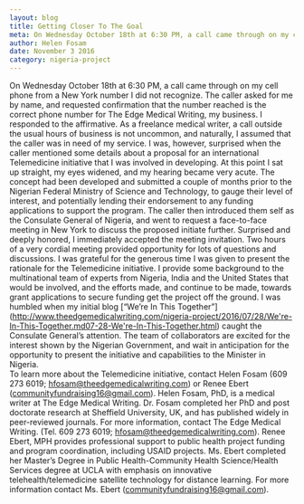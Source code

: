 ```yaml
---
layout: blog
title: Getting Closer To The Goal
meta: On Wednesday October 18th at 6:30 PM, a call came through on my cell phone from a New York number I did not recognize. 
author: Helen Fosam
date: November 3 2016
category: nigeria-project
---
```


  On Wednesday October 18th at 6:30 PM, a call came through on my cell phone from a New York number I did not recognize. The caller asked for me by name, and requested confirmation that the number reached is the correct phone number for The Edge Medical Writing, my business. I responded to the affirmative. As a freelance medical writer, a call outside the usual hours of business is not uncommon, and naturally, I assumed that the caller was in need of my service. I was, however, surprised when the caller mentioned some details about a proposal for an international Telemedicine initiative that I was involved in developing. At this point I sat up straight, my eyes widened, and my hearing became very acute. The concept had been developed and submitted a couple of months prior to the Nigerian Federal Ministry of Science and Technology, to gauge their level of interest, and potentially lending their endorsement to any funding applications to support the program. The caller then introduced them self as the Consulate General of Nigeria, and went to request a face-to-face meeting in New York to discuss the proposed initiate further. Surprised and deeply honored, I immediately accepted the meeting invitation. Two hours of a very cordial meeting provided opportunity for lots of questions and discussions. I was grateful for the generous time I was given to present the rationale for the Telemedicine initiative. I provide some background to the multinational team of experts from Nigeria, India and the United States that would be involved, and the efforts made, and continue to be made, towards grant applications to secure funding get the project off the ground. I was humbled when my initial blog [“We’re In This Together”] (http://www.theedgemedicalwriting.com/nigeria-project/2016/07/28/We're-In-This-Together.md07-28-We're-In-This-Together.html) caught the Consulate General’s attention. The team of collaborators are excited for the interest shown by the Nigerian Government, and wait in anticipation for the opportunity to present the initiative and capabilities to the Minister in Nigeria.  
To learn more about the Telemedicine initiative, contact Helen Fosam (609 273 6019; hfosam@theedgemedicalwriting.com) or Renee Ebert (communityfundraising16@gmail.com).
Helen Fosam, PhD, is a medical writer at The Edge Medical Writing. Dr. Fosam completed her PhD and post doctorate research at Sheffield University, UK, and has published widely in peer-reviewed journals. For more information, contact The Edge Medical Writing. (Tel. 609 273 6019; hfosam@theedgemedicalwriting.com).
Renee Ebert, MPH provides professional support to public health project funding and program coordination, including USAID projects. Ms. Ebert completed her Master’s Degree in Public Health-Community Health Science/Health Services degree at UCLA with emphasis on innovative telehealth/telemedicine satellite technology for distance learning. For more information contact Ms. Ebert (communityfundraising16@gmail.com).

